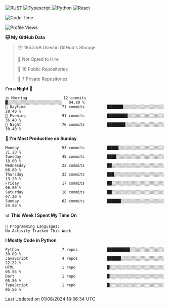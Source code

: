 ![RUST](https://img.shields.io/badge/-Rust-141414?style=flat&logo=rust)
![Typescript](https://img.shields.io/badge/-Typescript-141414?style=flat&logo=typescript)
![Python](https://img.shields.io/badge/-Python-141414?style=flat&logo=python)
![React](https://img.shields.io/badge/-React-141414?style=flat&logo=react)

<!--START_SECTION:waka-->
![Code Time](http://img.shields.io/badge/Code%20Time-628%20hrs%2017%20mins-blue)

![Profile Views](http://img.shields.io/badge/Profile%20Views-0-blue)

**🐱 My GitHub Data** 

> 📦 195.5 kB Used in GitHub's Storage 
 > 
> 🚫 Not Opted to Hire
 > 
> 📜 16 Public Repositories 
 > 
> 🔑 7 Private Repositories 
 > 
**I'm a Night 🦉** 

```text
🌞 Morning                12 commits          █░░░░░░░░░░░░░░░░░░░░░░░░   04.80 % 
🌆 Daytime                71 commits          ███████░░░░░░░░░░░░░░░░░░   28.40 % 
🌃 Evening                91 commits          █████████░░░░░░░░░░░░░░░░   36.40 % 
🌙 Night                  76 commits          ████████░░░░░░░░░░░░░░░░░   30.40 % 
```
📅 **I'm Most Productive on Sunday** 

```text
Monday                   53 commits          █████░░░░░░░░░░░░░░░░░░░░   21.20 % 
Tuesday                  45 commits          ████░░░░░░░░░░░░░░░░░░░░░   18.00 % 
Wednesday                22 commits          ██░░░░░░░░░░░░░░░░░░░░░░░   08.80 % 
Thursday                 33 commits          ███░░░░░░░░░░░░░░░░░░░░░░   13.20 % 
Friday                   17 commits          ██░░░░░░░░░░░░░░░░░░░░░░░   06.80 % 
Saturday                 18 commits          ██░░░░░░░░░░░░░░░░░░░░░░░   07.20 % 
Sunday                   62 commits          ██████░░░░░░░░░░░░░░░░░░░   24.80 % 
```


📊 **This Week I Spent My Time On** 

```text
💬 Programming Languages: 
No Activity Tracked This Week
```

**I Mostly Code in Python** 

```text
Python                   7 repos             ██████████░░░░░░░░░░░░░░░   38.89 % 
JavaScript               4 repos             ██████░░░░░░░░░░░░░░░░░░░   22.22 % 
HTML                     1 repo              █░░░░░░░░░░░░░░░░░░░░░░░░   05.56 % 
Dart                     1 repo              █░░░░░░░░░░░░░░░░░░░░░░░░   05.56 % 
TypeScript               1 repo              █░░░░░░░░░░░░░░░░░░░░░░░░   05.56 % 
```




 Last Updated on 01/08/2024 18:36:34 UTC
<!--END_SECTION:waka-->
